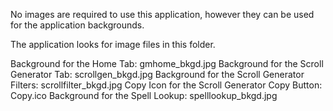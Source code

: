 No images are required to use this application, however they can be used for the application backgrounds.

The application looks for image files in this folder.

Background for the Home Tab: gmhome_bkgd.jpg
Background for the Scroll Generator Tab: scrollgen_bkgd.jpg
Background for the Scroll Generator Filters: scrollfilter_bkgd.jpg
Copy Icon for the Scroll Generator Copy Button: Copy.ico
Background for the Spell Lookup: spelllookup_bkgd.jpg
